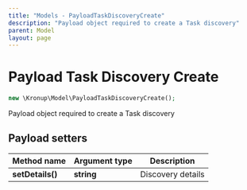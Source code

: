 ```yaml
---
title: "Models - PayloadTaskDiscoveryCreate"
description: "Payload object required to create a Task discovery"
parent: Model
layout: page
---
```


# Payload Task Discovery Create

```php
new \Kronup\Model\PayloadTaskDiscoveryCreate();
```

Payload object required to create a Task discovery

## Payload setters

Method name | Argument type | Description
------------ | ------------- | -------------
**setDetails()** | **string** | Discovery details


